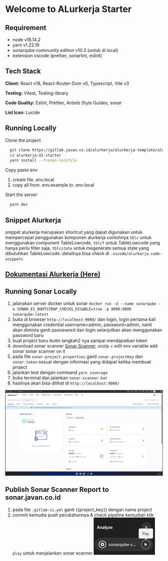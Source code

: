 # Welcome to ALurkerja Starter

## Requirement

- node v18.14.2
- yarn v1.22.19
- sonarqube community edition v10.3 (untuk di local)
- extension vscode (prettier, sonarlint, eslint)

## Tech Stack

**Client:** React v18, React-Router-Dom v6, Typescript, Vite v3

**Testing:** Vitest, Testing-library

**Code Quality:** Eslint, Prettier, Airbnb Style Guides, sonar

**List Icon:** Lucide

## Running Locally

Clone the project

```bash
  git clone https://gitlab.javan.co.id/alurkerja/alurkerja-template/alurkerja-UI-starter.git
  cd alurkerja-UI-starter
  yarn install --frozen-lockfile
```

Copy paste env

1. create file .env.local
2. copy all from .env.example to .env.local

Start the server

```bash
  yarn dev
```

## Snippet Alurkerja

snippet alurkerja merupakan shortcut yang dapat digunakan untuk mempercepat penggunakan komponen alurkerja contohnya `tblc` untuk menggunakan component TableLowcode, `tblcf` untuk TableLowcode yang hanya perlu filter saja, `tblcstate` untuk megenerate semua state yang dibutuhkan TableLowcode. detailnya bisa check di `.vscode/alurkerja.code-snippets`

## [Dokumentasi Alurkerja (Here)](https://alurkerja-docs.vercel.app)

## Running Sonar Locally

1. jalanakan server docker untuk sonar `docker run -d --name sonarqube -e SONAR_ES_BOOTSTRAP_CHECKS_DISABLE=true -p 9000:9000 sonarqube:latest`
2. buka di browser `http://localhost:9000/` dan login, login pertama kali menggunakan credential username=admin, password=admin, nanti akan diminta ganti passwword dan login selanjutkan akan menggunakan password baru
3. buat project baru ikutin langkah2 nya sampai mendapatkan token
4. download sonar scanner [Sonar Scanner](https://docs.sonarsource.com/sonarqube/latest/try-out-sonarqube), unzip + edit env variable add sonar sonar scanner on it
5. pada file `sonar-project.properties` ganti `sonar.projectKey` dan `sonar.token` sesuai dengan informasi yang didapat ketika membuat project
6. jalankan test dengan command `yarn coverage`
7. buka terminal dan jalankan `sonar-scanner.bat`
8. hasilnya akan bisa dilihat di `http://localhost:9000/`

![picture 0](images/7a2f3db461047efa02414b4da2731e6474fa661749a91d07be020baa0ac910b7.png)

## Publish Sonar Scanner Report to sonar.javan.co.id

1. pada file `.gitlab-ci.yml` ganti {{project_key}} dengan nama project
2. commit kemudia push perubahannya & check pipeline kemudian klik `play` untuk menjalankan sonar scanner
   ![picture 1](images/1cac49590e3ad5c72812d0247027c2c1eb1ce0f006cf29a2d49759c325a88773.png)
